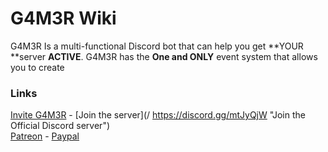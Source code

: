 # G4M3R Wiki

G4M3R Is a multi-functional Discord bot that can help you get **YOUR **server **ACTIVE**. G4M3R has the **One and ONLY** event system that allows you to create

### Links

[Invite G4M3R](https://www.gitbook.com/book/pedall/g4m3r-wiki/edit#) - [Join the server](/ https://discord.gg/mtJyQjW "Join the Official Discord server")  
[Patreon](https://www.patreon.com/g4m3r "Donate to the G4M3R Patreon!") - [Paypal](https://www.paypal.me/pedall "Make a one time donation to Pedall!")

